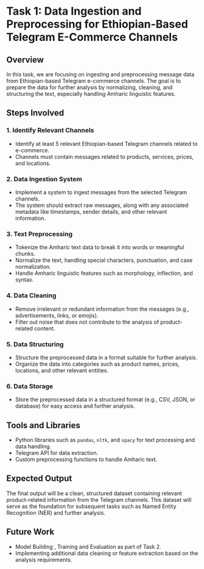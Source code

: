 # Task 1: Data Ingestion and Preprocessing for Ethiopian-Based Telegram E-Commerce Channels

## Overview
In this task, we are focusing on ingesting and preprocessing message data from Ethiopian-based Telegram e-commerce channels. The goal is to prepare the data for further analysis by normalizing, cleaning, and structuring the text, especially handling Amharic linguistic features.

## Steps Involved

### 1. Identify Relevant Channels
- Identify at least 5 relevant Ethiopian-based Telegram channels related to e-commerce.
- Channels must contain messages related to products, services, prices, and locations.

### 2. Data Ingestion System
- Implement a system to ingest messages from the selected Telegram channels.
- The system should extract raw messages, along with any associated metadata like timestamps, sender details, and other relevant information.

### 3. Text Preprocessing
- Tokenize the Amharic text data to break it into words or meaningful chunks.
- Normalize the text, handling special characters, punctuation, and case normalization.
- Handle Amharic linguistic features such as morphology, inflection, and syntax.

### 4. Data Cleaning
- Remove irrelevant or redundant information from the messages (e.g., advertisements, links, or emojis).
- Filter out noise that does not contribute to the analysis of product-related content.

### 5. Data Structuring
- Structure the preprocessed data in a format suitable for further analysis.
- Organize the data into categories such as product names, prices, locations, and other relevant entities.

### 6. Data Storage
- Store the preprocessed data in a structured format (e.g., CSV, JSON, or database) for easy access and further analysis.

## Tools and Libraries
- Python libraries such as `pandas`, `nltk`, and `spacy` for text processing and data handling.
- Telegram API for data extraction.
- Custom preprocessing functions to handle Amharic text.

## Expected Output
The final output will be a clean, structured dataset containing relevant product-related information from the Telegram channels. This dataset will serve as the foundation for subsequent tasks such as Named Entity Recognition (NER) and further analysis.

## Future Work
- Model Building , Training and Evaluation as part of Task 2.
- Implementing additional data cleaning or feature extraction based on the analysis requirements.